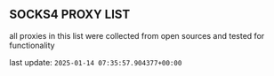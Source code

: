 ## SOCKS4 PROXY LIST

all proxies in this list were collected from open sources and tested for functionality

last update: `2025-01-14 07:35:57.904377+00:00`